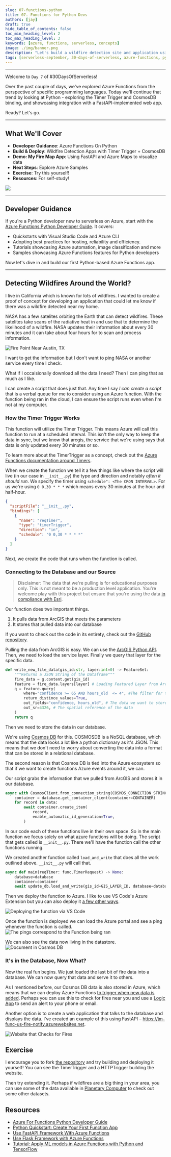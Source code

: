```yaml
---
slug: 07-functions-python
title: 07. Functions for Python Devs
authors: [jay]
draft: true
hide_table_of_contents: false
toc_min_heading_level: 2
toc_max_heading_level: 3
keywords: [azure, functions, serverless, concepts]
image: ./img/banner.png
description: "Let's build a wildfire detection site and application using Azure Functions for Python, with Timer Trigger and CosmosDB bindings!" 
tags: [serverless-september, 30-days-of-serverless, azure-functions, python]
---
```


<head>
  <meta name="twitter:url" 
    content="https://azure.github.io/Cloud-Native/blog07-functions-python" />
  <meta name="twitter:title" 
    content="#30DaysOfServerless: Azure Functions For Python developers" />
  <meta name="twitter:description" 
    content="#30DaysOfServerless: Azure Functions For Python developers" />
  <meta name="twitter:image"
    content="https://azure.github.io/Cloud-Native/img/banners/post-kickoff.png" />
  <meta name="twitter:card" content="summary_large_image" />
  <meta name="twitter:creator" 
    content="@nitya" />
  <meta name="twitter:site" content="@AzureAdvocates" /> 
  <link rel="canonical" 
    href="https://azure.github.io/Cloud-Native/blog/07-functions-python" />
</head>

---

Welcome to `Day 7` of #30DaysOfServerless!

Over the past couple of days, we've explored Azure Functions from the perspective of specific programming languages. Today we'll continue that trend by looking at Python - exploring the Timer Trigger and CosmosDB binding, and showcasing integration with a FastAPI-implemented web app.

Ready? Let's go.

---

## What We'll Cover
 * **Developer Guidance**: Azure Functions On Python
 * **Build & Deploy**: Wildfire Detection Apps with Timer Trigger + CosmosDB
 * **Demo: My Fire Map App**: Using FastAPI and Azure Maps to visualize data
 * **Next Steps**: Explore Azure Samples
 * **Exercise**: Try this yourself!
 * **Resources**: For self-study!

![](./img/banner.png)


---

## Developer Guidance
If you're a Python developer new to serverless on Azure, start with the [Azure Functions Python Developer Guide](https://docs.microsoft.com/en-us/azure/azure-functions/functions-reference-python?tabs=asgi%2Capplication-level&WT.mc_id=javascript-74010-cxa). It covers:

* Quickstarts with Visual Studio Code and Azure CLI
* Adopting best practices for hosting, reliability and efficiency.
* Tutorials showcasing Azure automation, image classification and more
* Samples showcasing Azure Functions features for Python developers

Now let's dive in and build our first Python-based Azure Functions app.

---

## Detecting Wildfires Around the World?

I live in California which is known for lots of wildfires. I wanted to create a proof of concept for developing an application that could let me know if there was a wildfire detected near my home. 

NASA has a few satelites orbiting the Earth that can detect wildfires. These satelites take scans of the radiative heat in and use that to determine the likelihood of a wildfire. NASA updates their information about every 30 minutes and it can take about four hours for to scan and process information. 

![Fire Point Near Austin, TX](img/Fire%20Point%20in%20Austin,%20TX.png)

I want to get the information but I don't want to ping NASA or another service every time I check.

What if I occaisionally download all the data I need? Then I can ping that as much as I like.

I can create a script that does just that. Any time I say _I can create a script_ that is a verbal queue for me to consider using an Azure function. With the function being ran in the cloud, I can ensure the script runs even when I'm not at my computer. 

### How the Timer Trigger Works

This function will utilize the Timer Trigger. This means Azure will call this function to run at a scheduled interval. This isn't the only way to keep the data in sync, but we know that arcgis, the service that we're using says that data is only updated every 30 minutes or so.

To learn more about the TimerTrigger as a concept, check out the [Azure Functions documentation around Timers](https://docs.microsoft.com/en-us/azure/azure-functions/functions-bindings-timer?tabs=in-process&pivots=programming-language-python&WT.mc_id=javascript-74010-cxa).

When we create the function we tell it a few things like where the script will live (in our case in `__init__.py`) the type and direction and notably _often it should run_. We specify the timer using `schedule": <The CRON INTERVAL>`. For us we're using `0 0,30 * * *` which means every 30 minutes at the hour and half-hour.

```json
{
  "scriptFile": "__init__.py",
  "bindings": [
    {
      "name": "reqTimer",
      "type": "timerTrigger",
      "direction": "in",
      "schedule": "0 0,30 * * * *"
    }
  ]
}
```

Next, we create the code that runs when the function is called.

### Connecting to the Database and our Source

> Disclaimer: The data that we're pulling is for educational purposes only. This is not meant to be a production level application. You're welcome play with this project but ensure that you're using the data [in compliance with Esri](https://www.esri.com/en-us/legal/overview).


Our function does two important things. 

1. It pulls data from ArcGIS that meets the parameters
2. It stores that pulled data into our database

If you want to check out the code in its entirety, check out the [GitHub repository](https://github.com/kjaymiller/fire-map).

Pulling the data from ArcGIS is easy. We can use the [ArcGIS Python API](https://developers.arcgis.com/python/). Then, we need to load the service layer. Finally we query that layer for the specific data.

```python
def write_new_file_data(gis_id:str, layer:int=0) -> FeatureSet:
    """Returns a JSON String of the Dataframe"""
    fire_data = g.content.get(gis_id) 
    feature = fire_data.layers[layer] # Loading Featured Layer from ArcGIS
    q = feature.query(
        where="confidence >= 65 AND hours_old  <= 4", #The filter for the query
        return_distince_values=True,
        out_fields="confidence, hours_old", # The data we want to store with our points
        out_sr=4326, # The spatial reference of the data
    )
    return q   
```

Then we need to store the data in our database.

We're using [Cosmos DB](https://docs.microsoft.com/en-us/azure/cosmos-db/introduction?WT.mc_id=javascript-74010-cxa) for this. COSMOSDB is a NoSQL database, which means that the data looks a lot like a python dictionary as it's JSON. This means that we don't need to worry about converting the data into a format that can be stored in a relational database.

The second reason is that Cosmos DB is tied into the Azure ecosystem so that if we want to create functions Azure events around it, we can.

Our script grabs the information that we pulled from ArcGIS and stores it in our database. 

```python
async with CosmosClient.from_connection_string(COSMOS_CONNECTION_STRING) as client:
    container = database.get_container_client(container=CONTAINER)
    for record in data:
        await container.create_item(
            record,
            enable_automatic_id_generation=True,
        )
```

In our code each of these functions live in their own space. So in the main function we focus solely on what azure functions will be doing. The script that gets called is `__init__.py`. There we'll have the function call the other functions running.

We created another function called `load_and_write` that does all the work outlined above. `__init__.py` will call that.

```python
async def main(reqTimer: func.TimerRequest) -> None:
    database=database
    container=container
    await update_db.load_and_write(gis_id=GIS_LAYER_ID, database=database, container=container)
```

Then we deploy the function to Azure. I like to use VS Code's Azure Extension but you can also deploy it [a few other ways](https://docs.microsoft.com/en-us/azure/azure-functions/functions-deployment-technologies?WT.mc_id=javascript-74010-cxa).

![Deploying the function via VS Code](img/Deploy%20to%20Function%20App%20using%20VS%20Code.png)

Once the function is deployed we can load the Azure portal and see a ping whenever the function is called.
![The pings correspond to the Function being ran](img/Function%20Execution%20Count.png)

We can also see the data now living in the datastore.
![Document in Cosmos DB](img/Data%20Explorer.png)

### It's in the Database, Now What?
Now the real fun begins. We just loaded the last bit of fire data into a database. We can now query that data and serve it to others. 

As I mentioned before, our Cosmos DB data is also stored in Azure, which means that we can deploy Azure Functions [to trigger when new data is added](https://docs.microsoft.com/en-us/azure/azure-functions/functions-bindings-cosmosdb-v2?tabs=in-process%2Cfunctionsv2&pivots=programming-language-python&WT.mc_id=javascript-74010-cxa). Perhaps you can use this to check for fires near you and use a [Logic App](https://docs.microsoft.com/en-us/azure/logic-apps/logic-apps-overview?WT.mc_id=javascript-74010-cxa) to send an alert to your phone or email.

Another option is to create a web application that talks to the database and displays the data. I've created an example of this using FastAPI – <https://jm-func-us-fire-notify.azurewebsites.net>.

![Website that Checks for Fires](img/Check%20for%20Fires.gif)

## Exercise

I encourage you to fork [the repository](https://github.com/kjaymiller/fire-map) and try building and deploying it yourself! You can see the TimerTrigger and a HTTPTrigger building the website. 

Then try extending it. Perhaps if wildfires are a big thing in your area, you can use some of the data available in [Planetary Computer](https://planetarycomputer.microsoft.com?WT.mc_id=javascript-74010-cxa) to check out some other datasets.


## Resources

 * [Azure For Functions Python Developer Guide](https://docs.microsoft.com/en-us/azure/azure-functions/functions-reference-python?tabs=asgi%2Capplication-level&WT.mc_id=javascript-74010-cxa)
 * [Python Quickstart: Create Your First Function App](https://docs.microsoft.com/en-us/azure/azure-functions/create-first-function-vs-code-python?WT.mc_id=javascript-74010-cxa)
 * [Use FastAPI Framework With Azure Functions](https://docs.microsoft.com/en-us/samples/azure-samples/fastapi-on-azure-functions/azure-functions-python-create-fastapi-app/?WT.mc_id=javascript-74010-cxa)
 * [Use Flask Framework with Azure Functions](https://docs.microsoft.com/en-us/samples/azure-samples/flask-app-on-azure-functions/azure-functions-python-create-flask-app/?WT.mc_id=javascript-74010-cxa)
 * [Tutorial: Apply ML models in Azure Functions with Python and TensorFlow](https://docs.microsoft.com/en-us/azure/azure-functions/functions-machine-learning-tensorflow?tabs=bash&WT.mc_id=javascript-74010-cxa)